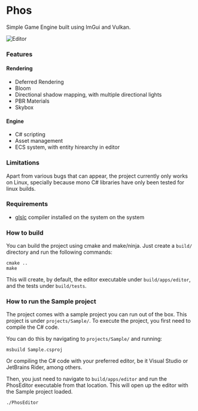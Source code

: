 # Phos 

Simple Game Engine built using ImGui and Vulkan.

![Editor](https://github.com/matedavid/Phos/assets/42835499/a7d4dd1a-4f3c-4af7-ad4f-94844a4371a3)

### Features

#### Rendering
- Deferred Rendering
- Bloom
- Directional shadow mapping, with multiple directional lights
- PBR Materials
- Skybox

#### Engine
- C# scripting
- Asset management
- ECS system, with entity hirearchy in editor

### Limitations

Apart from various bugs that can appear, the project currently only works on Linux, specially because mono C# libraries have only been tested for linux builds.

### Requirements
- [glslc](https://github.com/google/shaderc) compiler installed on the system on the system

### How to build

You can build the project using cmake and make/ninja. Just create a `build/` directory and run the following commands:

```
cmake ..
make
```

This will create, by default, the editor executable under  `build/apps/editor`, and the tests under `build/tests`.

### How to run the Sample project

The project comes with a sample project you can run out of the box. This project is under `projects/Sample/`. To execute the project, you first need to compile the C# code.

You can do this by navigating to `projects/Sample/` and running:

```
msbuild Sample.csproj
```

Or compiling the C# code with your preferred editor, be it Visual Studio or JetBrains Rider, among others.

Then, you just need to navigate to `build/apps/editor` and run the PhosEditor executable from that location. This will open up the editor with the Sample project loaded.

```
./PhosEditor
```
